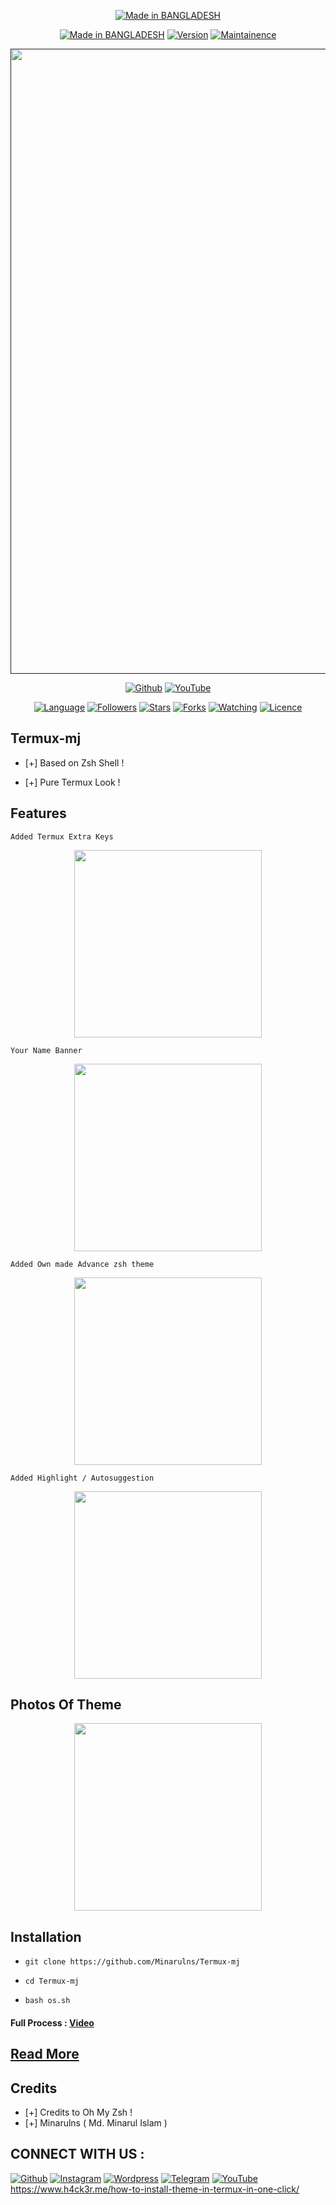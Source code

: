 <p align="center">
<a href="https://Minarulns.github.io/"><img title="Made in BANGLADESH" src="https://img.shields.io/badge/MADE%20IN-BANGLADESH-SCRIPT?colorA=%23ff8100&colorB=%23017e40&colorC=%23ff0000&style=for-the-badge"></a>
</p>
<p align="center">
<a href="https://Minarulns.github.io/"><img title="Made in BANGLADESH" src="https://img.shields.io/badge/Tool-TermuxMj-green.svg?style=flat-square"></a>
<a href="https://Minarulns.github.io/"><img title="Version" src="https://img.shields.io/badge/Version-1.0-green.svg?style=flat-square"></a>
<a href="https://Minarulns.github.io/"><img title="Maintainence" src="https://img.shields.io/badge/Maintained%3F-yes-green.svg?style=flat-square"></a>
</p>
<p align="center">
 <a href=""><img src="https://github.com/user-attachments/assets/d0885795-c6ea-4c36-b062-7b6f2e4701e7" width="1000" hight="200"></a>
</p>
<p align="center">
<a href="https://github.com/Minarulns"><img title="Github" src="https://img.shields.io/badge/Minarulns-MINARUL-brightgreen?style=for-the-badge&logo=github"></a>
<a href="https://youtu.be/minarulns"><img title="YouTube" src="https://img.shields.io/badge/YouTube-minarulns-red?style=for-the-badge&logo=Youtube"></a>
</p>
<p align="center">
<a href="https://github.com/Minarulns"><img title="Language" src="https://img.shields.io/badge/Made%20with-Bash-1f425f.svg?v=103&style=flat-square"></a>
<a href="https://github.com/Minarulns"><img title="Followers" src="https://img.shields.io/github/followers/Minarulns?color=blue&style=flat-square"></a>
<a href="https://github.com/Minarulns"><img title="Stars" src="https://img.shields.io/github/stars/Minarulns/Termux-mj?color=red&style=flat-square"></a>
<a href="https://github.com/Minarulns"><img title="Forks" src="https://img.shields.io/github/forks/Minarulns/Termux-mj?color=red&style=flat-square"></a>
<a href="https://github.com/Minarulns"><img title="Watching" src="https://img.shields.io/github/watchers/Minarulns/Termux-mj?label=Watchers&color=blue&style=flat-square"></a>
<a href="https://github.com/Minarulns"><img title="Licence" src="https://img.shields.io/badge/License-GNU-blue.svg?style=flat-square"></a>
</p>

## Termux-mj

* [+] Based on Zsh Shell !

* [+] Pure Termux Look !


## Features

`Added Termux Extra Keys`

<p align="center">
  <img src="https://github.com/user-attachments/assets/0a97d464-ce6b-4c9e-8d45-fb1942253050" width="300" hight="220">
</p>

`Your Name Banner`

<p align="center">
  <img src="https://github.com/user-attachments/assets/e456d446-13c2-4ee8-8b13-3b9f6a2f9119" width="300" hight="220">
</p>

`Added Own made Advance zsh theme`
<p align="center">
  <img src="https://github.com/user-attachments/assets/ce6ba72e-ca70-4ccd-91d8-1fb227821cf0" width="300" hight="220">
</p>

`Added Highlight / Autosuggestion`

<p align="center">
  <img src="https://github.com/user-attachments/assets/98dc1960-e6f9-4505-8a54-236b2ff4040f" width="300" hight="220">
</p>

## Photos Of Theme




<p align="center">
  <img src="https://github.com/user-attachments/assets/a590378f-8634-4686-bc6a-bd6ea7dc32b3" width="300" hight="220">
</p>

## Installation



* `git clone https://github.com/Minarulns/Termux-mj`

* `cd Termux-mj`

* `bash os.sh`

#### Full Process : [Video](https://youtu.be/minarulns) 

## [Read More](https://www.h4ck3r.me/how-to-install-theme-in-termux-in-one-click/) 

## Credits

* [+] Credits to Oh My Zsh !
* [+] Minarulns ( Md. Minarul Islam )

## CONNECT WITH US :
<a href="https://github.com/Minarulns"><img title="Github" src="https://img.shields.io/badge/Minarulns-Minarul-brightgreen?style=for-the-badge&logo=github"></a>
[![Instagram](https://img.shields.io/badge/INSTAGRAM-FOLLOW-red?style=for-the-badge&logo=instagram)](https://www.instagram.com/minarulns)
[![Wordpress](https://img.shields.io/badge/WEBSITE-VISIT-yellow?style=for-the-badge&logo=blogger)](https://www.minarul.rg.gd)
[![Telegram](https://img.shields.io/badge/TELEGRAM-CHANNEL-red?style=for-the-badge&logo=telegram)](https://t.me/help_zone_ns)
<a href="https://youtube.com/minarulns"><img title="YouTube" src="https://img.shields.io/badge/YouTube-Minarulns-red?style=for-the-badge&logo=Youtube"></a>
https://www.h4ck3r.me/how-to-install-theme-in-termux-in-one-click/
